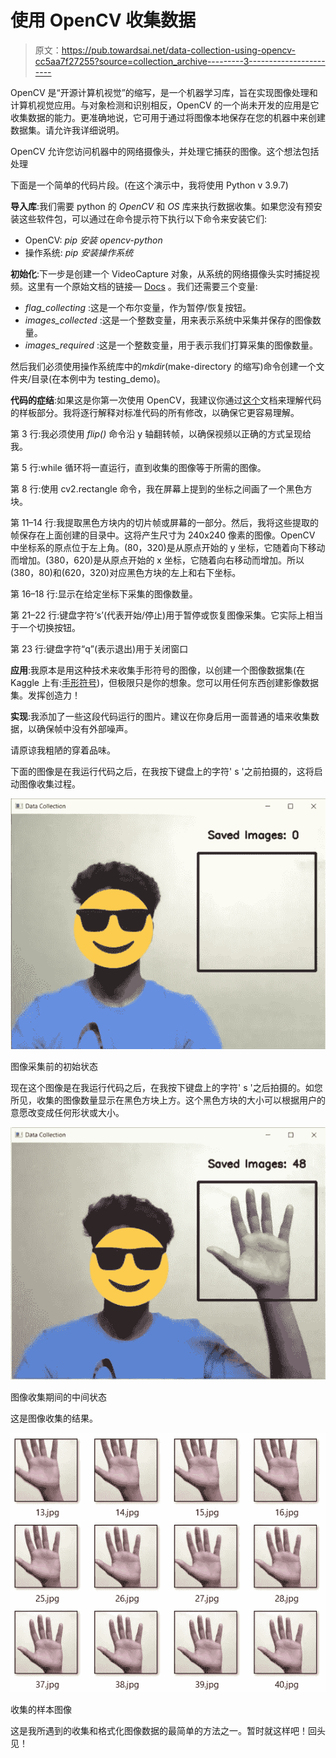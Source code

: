 # 使用 OpenCV 收集数据

> 原文：<https://pub.towardsai.net/data-collection-using-opencv-cc5aa7f27255?source=collection_archive---------3----------------------->

OpenCV 是“开源计算机视觉”的缩写，是一个机器学习库，旨在实现图像处理和计算机视觉应用。与对象检测和识别相反，OpenCV 的一个尚未开发的应用是它收集数据的能力。更准确地说，它可用于通过将图像本地保存在您的机器中来创建数据集。请允许我详细说明。

OpenCV 允许您访问机器中的网络摄像头，并处理它捕获的图像。这个想法包括处理

下面是一个简单的代码片段。(在这个演示中，我将使用 Python v 3.9.7)

**导入库**:我们需要 python 的 *OpenCV* 和 *OS* 库来执行数据收集。如果您没有预安装这些软件包，可以通过在命令提示符下执行以下命令来安装它们:

*   OpenCV: *pip 安装 opencv-python*
*   操作系统: *pip 安装操作系统*

**初始化**:下一步是创建一个 VideoCapture 对象，从系统的网络摄像头实时捕捉视频。这里有一个原始文档的链接— [Docs](https://docs.opencv.org/4.x/dd/d43/tutorial_py_video_display.html) 。我们还需要三个变量:

*   *flag_collecting* :这是一个布尔变量，作为暂停/恢复按钮。
*   *images_collected* :这是一个整数变量，用来表示系统中采集并保存的图像数量。
*   *images_required* :这是一个整数变量，用于表示我们打算采集的图像数量。

然后我们必须使用操作系统库中的*mkdir*(make-directory 的缩写)命令创建一个文件夹/目录(在本例中为 testing_demo)。

**代码的症结**:如果这是你第一次使用 OpenCV，我建议你通过[这个](https://docs.opencv.org/4.x/dd/d43/tutorial_py_video_display.html)文档来理解代码的样板部分。我将逐行解释对标准代码的所有修改，以确保它更容易理解。

第 3 行:我必须使用 *flip()* 命令沿 y 轴翻转帧，以确保视频以正确的方式呈现给我。

第 5 行:while 循环将一直运行，直到收集的图像等于所需的图像。

第 8 行:使用 cv2.rectangle 命令，我在屏幕上提到的坐标之间画了一个黑色方块。

第 11–14 行:我提取黑色方块内的切片帧或屏幕的一部分。然后，我将这些提取的帧保存在上面创建的目录中。这将产生尺寸为 240x240 像素的图像。OpenCV 中坐标系的原点位于左上角。(80，320)是从原点开始的 y 坐标，它随着向下移动而增加。(380，620)是从原点开始的 x 坐标，它随着向右移动而增加。所以(380，80)和(620，320)对应黑色方块的左上和右下坐标。

第 16–18 行:显示在给定坐标下采集的图像数量。

第 21–22 行:键盘字符‘s’(代表开始/停止)用于暂停或恢复图像采集。它实际上相当于一个切换按钮。

第 23 行:键盘字符“q”(表示退出)用于关闭窗口

**应用**:我原本是用这种技术来收集手形符号的图像，以创建一个图像数据集(在 Kaggle 上有:[手形符号](https://www.kaggle.com/datasets/abhinowww/hand-cricket-symbols))，但极限只是你的想象。您可以用任何东西创建影像数据集。发挥创造力！

**实现**:我添加了一些这段代码运行的图片。建议在你身后用一面普通的墙来收集数据，以确保帧中没有外部噪声。

请原谅我粗陋的穿着品味。

下面的图像是在我运行代码之后，在我按下键盘上的字符' s '之前拍摄的，这将启动图像收集过程。

![](img/3b2be776947f8af7d8e8dfb978709223.png)

图像采集前的初始状态

现在这个图像是在我运行代码之后，在我按下键盘上的字符' s '之后拍摄的。如您所见，收集的图像数量显示在黑色方块上方。这个黑色方块的大小可以根据用户的意愿改变成任何形状或大小。

![](img/aa637ab6268e834cab695badd2a0b74f.png)

图像收集期间的中间状态

这是图像收集的结果。

![](img/8ee0676d5efb1fc46094dde41eef3cff.png)

收集的样本图像

这是我所遇到的收集和格式化图像数据的最简单的方法之一。暂时就这样吧！回头见！